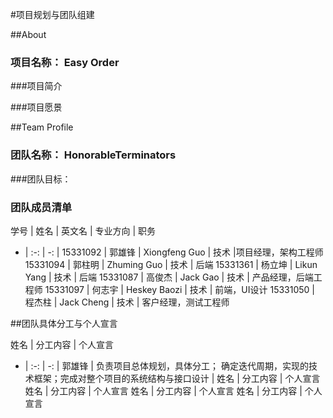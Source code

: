 #项目规划与团队组建

##About

### 项目名称： Easy Order

###项目简介


###项目愿景



##Team Profile

### 团队名称： HonorableTerminators

###团队目标： 


### 团队成员清单

学号 | 姓名 | 英文名 | 专业方向 | 职务 
- | :-: | -: |
15331092 | 郭雄锋 | Xiongfeng Guo | 技术 |项目经理，架构工程师 
15331094 | 郭柱明 | Zhuming Guo | 技术 | 后端 
15331361 | 杨立坤 | Likun Yang | 技术 | 后端 
15331087 | 高俊杰 | Jack Gao | 技术 | 产品经理，后端工程师 
15331097 | 何志宇 | Heskey Baozi | 技术 | 前端，UI设计
15331050 | 程杰柱 | Jack Cheng | 技术 | 客户经理，测试工程师


##团队具体分工与个人宣言

姓名 | 分工内容 | 个人宣言
- | :-: | -: |
郭雄锋 | 负责项目总体规划，具体分工； 确定迭代周期，实现的技术框架；完成对整个项目的系统结构与接口设计 |
姓名 | 分工内容 | 个人宣言
姓名 | 分工内容 | 个人宣言
姓名 | 分工内容 | 个人宣言
姓名 | 分工内容 | 个人宣言


